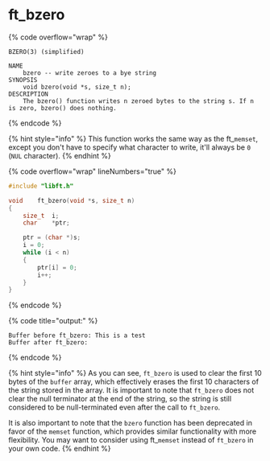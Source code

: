 # ft\_bzero

{% code overflow="wrap" %}
```
BZERO(3) (simplified)

NAME
    bzero -- write zeroes to a bye string
SYNOPSIS
    void bzero(void *s, size_t n);
DESCRIPTION
    The bzero() function writes n zeroed bytes to the string s. If n is zero, bzero() does nothing.
```
{% endcode %}

{% hint style="info" %}
This function works the same way as the ft\_`memset`, except you don't have to specify what character to write, it'll always be `0` (`NUL` character).
{% endhint %}

{% code overflow="wrap" lineNumbers="true" %}
```c
#include "libft.h"

void	ft_bzero(void *s, size_t n)
{
	size_t	i;
	char	*ptr;

	ptr = (char *)s;
	i = 0;
	while (i < n)
	{
		ptr[i] = 0;
		i++;
	}
}
```
{% endcode %}

{% code title="output:" %}
```
Buffer before ft_bzero: This is a test
Buffer after ft_bzero:
```
{% endcode %}

{% hint style="info" %}
As you can see, `ft_bzero` is used to clear the first 10 bytes of the `buffer` array, which effectively erases the first 10 characters of the string stored in the array. It is important to note that `ft_bzero` does not clear the null terminator at the end of the string, so the string is still considered to be null-terminated even after the call to `ft_bzero`.

It is also important to note that the `bzero` function has been deprecated in favor of the `memset` function, which provides similar functionality with more flexibility. You may want to consider using ft\_`memset` instead of `ft_bzero` in your own code.
{% endhint %}
